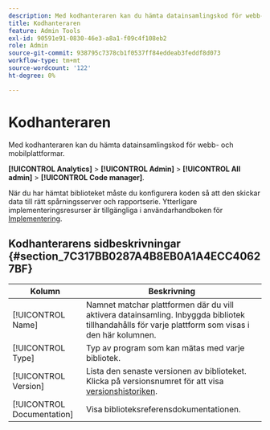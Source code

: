 ```yaml
---
description: Med kodhanteraren kan du hämta datainsamlingskod för webb- och mobilplattformar.
title: Kodhanteraren
feature: Admin Tools
exl-id: 90591e91-0830-46e3-a8a1-f09c4f108eb2
role: Admin
source-git-commit: 938795c7378cb1f0537ff84eddeab3feddf8d073
workflow-type: tm+mt
source-wordcount: '122'
ht-degree: 0%

---
```


# Kodhanteraren

Med kodhanteraren kan du hämta datainsamlingskod för webb- och mobilplattformar.

**[!UICONTROL Analytics]** > **[!UICONTROL Admin]** > **[!UICONTROL All admin]** > **[!UICONTROL Code manager]**.

När du har hämtat biblioteket måste du konfigurera koden så att den skickar data till rätt spårningsserver och rapportserie. Ytterligare implementeringsresurser är tillgängliga i användarhandboken för [Implementering](/help/implement/home.md).

## Kodhanterarens sidbeskrivningar {#section_7C317BB0287A4B8EB0A1A4ECC40627BF}

| Kolumn | Beskrivning |
|--- |--- |
| [!UICONTROL Name] | Namnet matchar plattformen där du vill aktivera datainsamling. Inbyggda bibliotek tillhandahålls för varje plattform som visas i den här kolumnen. |
| [!UICONTROL Type] | Typ av program som kan mätas med varje bibliotek. |
| [!UICONTROL Version] | Lista den senaste versionen av biblioteket. Klicka på versionsnumret för att visa [versionshistoriken](https://experienceleague.adobe.com/docs/analytics/implementation/appmeasurement-updates.html?lang=sv-SE). |
| [!UICONTROL Documentation] | Visa biblioteksreferensdokumentationen. |
